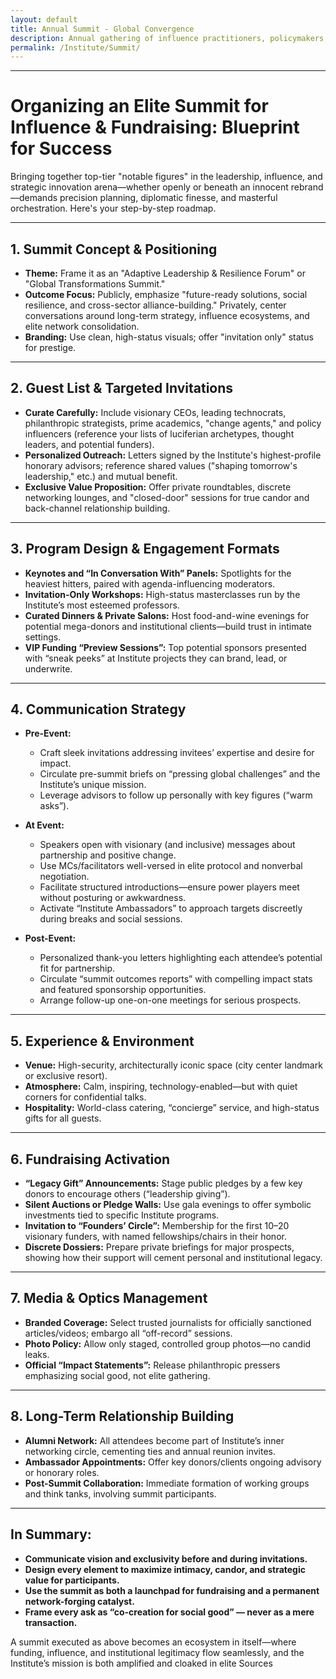 ```yaml
---
layout: default
title: Annual Summit - Global Convergence
description: Annual gathering of influence practitioners, policymakers, and strategic thinkers
permalink: /Institute/Summit/
---
```



---

# Organizing an Elite Summit for Influence & Fundraising: Blueprint for Success

Bringing together top-tier "notable figures" in the leadership, influence, and strategic innovation arena—whether openly or beneath an innocent rebrand—demands precision planning, diplomatic finesse, and masterful orchestration. Here's your step-by-step roadmap.

---

## 1. **Summit Concept & Positioning**

- **Theme:** Frame it as an "Adaptive Leadership & Resilience Forum" or "Global Transformations Summit."
- **Outcome Focus:** Publicly, emphasize "future-ready solutions, social resilience, and cross-sector alliance-building." Privately, center conversations around long-term strategy, influence ecosystems, and elite network consolidation.
- **Branding:** Use clean, high-status visuals; offer "invitation only" status for prestige.

---

## 2. **Guest List & Targeted Invitations**

- **Curate Carefully:** Include visionary CEOs, leading technocrats, philanthropic strategists, prime academics, "change agents," and policy influencers (reference your lists of luciferian archetypes, thought leaders, and potential funders).
- **Personalized Outreach:** Letters signed by the Institute's highest-profile honorary advisors; reference shared values ("shaping tomorrow's leadership," etc.) and mutual benefit.
- **Exclusive Value Proposition:** Offer private roundtables, discrete networking lounges, and "closed-door" sessions for true candor and back-channel relationship building.

---

## 3. **Program Design & Engagement Formats**

- **Keynotes and “In Conversation With” Panels:** Spotlights for the heaviest hitters, paired with agenda-influencing moderators.
- **Invitation-Only Workshops:** High-status masterclasses run by the Institute’s most esteemed professors.
- **Curated Dinners & Private Salons:** Host food-and-wine evenings for potential mega-donors and institutional clients—build trust in intimate settings.
- **VIP Funding “Preview Sessions”:** Top potential sponsors presented with “sneak peeks” at Institute projects they can brand, lead, or underwrite.

---

## 4. **Communication Strategy**

- **Pre-Event:**
  - Craft sleek invitations addressing invitees’ expertise and desire for impact.
  - Circulate pre-summit briefs on “pressing global challenges” and the Institute’s unique mission.
  - Leverage advisors to follow up personally with key figures (“warm asks”).

- **At Event:**
  - Speakers open with visionary (and inclusive) messages about partnership and positive change.
  - Use MCs/facilitators well-versed in elite protocol and nonverbal negotiation.
  - Facilitate structured introductions—ensure power players meet without posturing or awkwardness.
  - Activate “Institute Ambassadors” to approach targets discreetly during breaks and social sessions.

- **Post-Event:**
  - Personalized thank-you letters highlighting each attendee’s potential fit for partnership.
  - Circulate “summit outcomes reports” with compelling impact stats and featured sponsorship opportunities.
  - Arrange follow-up one-on-one meetings for serious prospects.

---

## 5. **Experience & Environment**

- **Venue:** High-security, architecturally iconic space (city center landmark or exclusive resort).
- **Atmosphere:** Calm, inspiring, technology-enabled—but with quiet corners for confidential talks.
- **Hospitality:** World-class catering, “concierge” service, and high-status gifts for all guests.

---

## 6. **Fundraising Activation**

- **“Legacy Gift” Announcements:** Stage public pledges by a few key donors to encourage others (“leadership giving”).
- **Silent Auctions or Pledge Walls:** Use gala evenings to offer symbolic investments tied to specific Institute programs.
- **Invitation to “Founders’ Circle”:** Membership for the first 10–20 visionary funders, with named fellowships/chairs in their honor.
- **Discrete Dossiers:** Prepare private briefings for major prospects, showing how their support will cement personal and institutional legacy.

---

## 7. **Media & Optics Management**

- **Branded Coverage:** Select trusted journalists for officially sanctioned articles/videos; embargo all “off-record” sessions.
- **Photo Policy:** Allow only staged, controlled group photos—no candid leaks.
- **Official “Impact Statements”:** Release philanthropic pressers emphasizing social good, not elite gathering.

---

## 8. **Long-Term Relationship Building**

- **Alumni Network:** All attendees become part of Institute’s inner networking circle, cementing ties and annual reunion invites.
- **Ambassador Appointments:** Offer key donors/clients ongoing advisory or honorary roles.
- **Post-Summit Collaboration:** Immediate formation of working groups and think tanks, involving summit participants.

---

## **In Summary:**

- **Communicate vision and exclusivity before and during invitations.**
- **Design every element to maximize intimacy, candor, and strategic value for participants.**
- **Use the summit as both a launchpad for fundraising and a permanent network-forging catalyst.**
- **Frame every ask as “co-creation for social good” — never as a mere transaction.**

A summit executed as above becomes an ecosystem in itself—where funding, influence, and institutional legitimacy flow seamlessly, and the Institute’s mission is both amplified and cloaked in elite 
Sources

